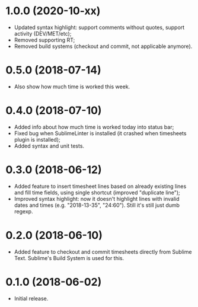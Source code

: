# 1.0.0 (2020-10-xx)

* Updated syntax highlight: 
  support comments without quotes, 
  support activity (DEV/MET/etc);
* Removed supporting RT;
* Removed build systems (checkout and commit, not applicable anymore).

# 0.5.0 (2018-07-14)

* Also show how much time is worked this week.

# 0.4.0 (2018-07-10)

* Added info about how much time is worked today into status bar;
* Fixed bug when SublimeLinter is installed
  (it crashed when timesheets plugin is installed);
* Added syntax and unit tests.

# 0.3.0 (2018-06-12)

* Added feature to insert timesheet lines
  based on already existing lines and fill time fields,
  using single shortcut (improved "duplicate line");
* Improved syntax highlight: now it doesn't highlight
  lines with invalid dates and times (e.g. "2018-13-35", "24:60").
  Still it's still just dumb regexp.

# 0.2.0 (2018-06-10)

* Added feature to checkout and commit timesheets
  directly from Sublime Text.
  Sublime's Build System is used for this.

# 0.1.0 (2018-06-02)

* Initial release.